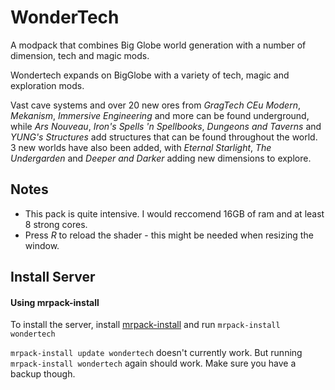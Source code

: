 # WonderTech
A modpack that combines Big Globe world generation with a number of dimension, tech and magic mods.

Wondertech expands on BigGlobe with a variety of tech, magic and exploration mods.

Vast cave systems and over 20 new ores from *GragTech CEu Modern*, *Mekanism*, *Immersive Engineering* and more can be found underground, while *Ars Nouveau*, *Iron's Spells 'n Spellbooks*, *Dungeons and Taverns* and *YUNG's Structures* add structures that can be found throughout the world. 3 new worlds have also been added, with *Eternal Starlight*, *The Undergarden* and *Deeper and Darker* adding new dimensions to explore.

## Notes
- This pack is quite intensive. I would reccomend 16GB of ram and at least 8 strong cores.
- Press _R_ to reload the shader - this might be needed when resizing the window.

## Install Server

#### Using mrpack-install
To install the server, install [mrpack-install](https://github.com/nothub/mrpack-install) and run `mrpack-install wondertech`

`mrpack-install update wondertech` doesn't currently work. But running `mrpack-install wondertech` again should work. Make sure you have a backup though.
